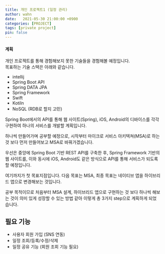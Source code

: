 ```yaml
---
title: 개인 프로젝트1 (일정 관리)
author: wahn
date:   2021-05-30 21:00:00 +0900
categories: [PROJECT]
tags: [private project]
pin: false
---
```


#### 계획
개인 프로젝트를 통해 경험해보지 못한 기술들을 경험해볼 예정입니다.  
목표하는 기술 스택은 아래와 같습니다.  
* intellij
* Spring Boot API
* Spring DATA JPA
* Spring Framework
* Swift
* Kotiln
* NoSQL (RDB로 할지 고민)

  
Spring Boot에서의 API를 통해 웹 사이트(Spring), iOS, Android의 디바이스를 각각 구현하여 하나의 서비스를 개발할 계획입니다.   

하나씩 만들어가며 공부할 예정으로, 시작부터 마이크로 서비스 아키텍쳐(MSA)로 하는 것 보다 먼저 만들어보고 MSA로 바꿔가겠습니다.

  
우선은 중앙에 Spring Boot 기반 REST API를 구축한 후, Spring Framework 기반의 웹 사이트를, 이와 동시에 iOS, Android도 같은 방식으로 API를 통해 서비스가 되도록 할 예정입니다.  


여기까지가 첫 목표지점입니다.
다음 목표는 MSA,
최종 목표는 네이티브 앱을 하이브리드 앱으로 변경해보는 것입니다.  

공부 목적이므로 처음부터 MSA 설계, 하이브리드 앱으로 구현하는 것 보다 하나씩 해보는 것이 의미 있게 성장할 수 있는 방법 같아 이렇게 총 3가지 step으로 계획하게 되었습니다.


## 필요 기능

* 사용자 회원 가입 (SNS 연동)
* 일정 조회/등록/수정/삭제
* 일정 공유 기능 (회원 조회 기능 필요)